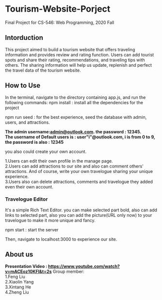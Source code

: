 # Tourism-Website-Porject
 Final Project for CS-546: Web Programming, 2020 Fall<br>
 ## Intorduction
This project aimed to build a tourism website that offers traveling information and provides review and rating function. Users can add tourist spots and share their rating, recommendations, and traveling tips with others.  The sharing information will help us update, replenish and perfect the travel data of the tourism website.<br>
## How to Use
In the terminal, navigate to the directory containing app.js, and run the following commands:
npm install : install all the dependencies for the project

npm run seed : for the best experience, seed the database with admin, users, and attractions.

**The admin username:admin@outlook.com. the password : 12345.  
The username of Default users is : user"i"@outlook.com, i is from 0 to 9, the password is also : 12345**  

you also could create your own account.   

1.Users can edit their own profile in the manage page.  
2.Users can add attractions to our site and also can comment others' attractions. And of course, write your own travelogue sharing your unique experience.  
3.Users also can delete attractions, comments and travelogue they added even their own account.  


### Travelogue Editor
It's a simple Rich Text Editor. you can make selected part bold, also can add links to selected part, also you can add the picture(URL only now) to your travelogue to make it more unique and fancy.



npm start : start the server

Then, navigate to localhost:3000 to experience our site.
## About us
**Presentation Video : https://www.youtube.com/watch?v=mACEoz10KFI&t=2s**
Group member:<br>
1.Feng Liu<br>
2.Xiaolin Yang<br>
3.Xintang He<br>
4.Zheng Liu<br>
